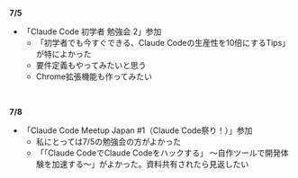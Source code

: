 **7/5**
- 「Claude Code 初学者 勉強会 2」参加
  - 「初学者でも今すぐできる、Claude Codeの生産性を10倍にするTips」が特によかった
  - 要件定義もやってみたいと思う
  - Chrome拡張機能も作ってみたい
<br>

**7/8**
- 「Claude Code Meetup Japan #1（Claude Code祭り！）」参加
  - 私にとっては7/5の勉強会の方がよかった
  - 「「Claude CodeでClaude Codeをハックする」 〜自作ツールで開発体験を加速する〜」がよかった。資料共有されたら見返したい
<br>
